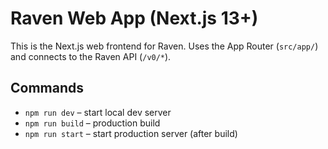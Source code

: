 # Raven Web App (Next.js 13+)

This is the Next.js web frontend for Raven.
Uses the App Router (`src/app/`) and connects to the Raven API (`/v0/*`).

## Commands
- `npm run dev` – start local dev server
- `npm run build` – production build
- `npm run start` – start production server (after build)
